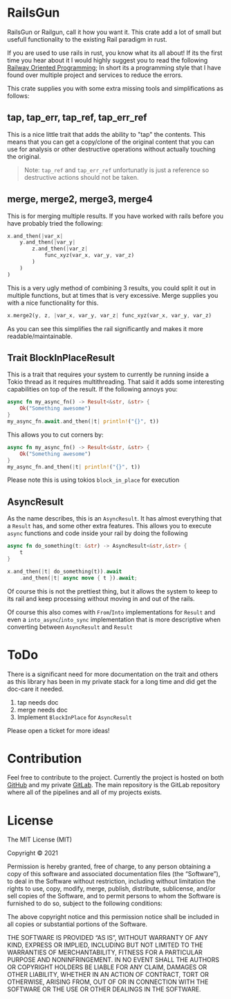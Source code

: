 # RailsGun
RailsGun or Railgun, call it how you want it.
This crate add a lot of small but usefull functionality to the existing
Rail paradigm in rust.

If you are used to use rails in rust, you know what its all about! If
its the first time you hear about it I would highly suggest you to read
the following [Railway Oriented Programming](https://fsharpforfunandprofit.com/rop/);
In short its a programming style that I have found over multiple project
and services to reduce the errors.

This crate supplies you with some extra missing tools and simplifications
as follows:

## tap, tap_err, tap_ref, tap_err_ref
This is a nice little trait that adds the ability to "tap" the contents.
This means that you can get a copy/clone of the original content that
you can use for analysis or other destructive operations without
actually touching the original.

> Note:
> `tap_ref` and `tap_err_ref` unfortunatly
> is just a reference so destructive actions should not be taken.

## merge, merge2, merge3, merge4

This is for merging multiple results. If you have worked with rails
before you have probably tried the following:

```rust
x.and_then(|var_x|  
    y.and_then(|var_y|
        z.and_then(|var_z|
            func_xyz(var_x, var_y, var_z)
        )
    )
)
```
This is a very ugly method of combining 3 results, you could
split it out in multiple functions, but at times that is very
excessive. Merge supplies you with a nice functionality for this.
```rust
x.merge2(y, z, |var_x, var_y, var_z| func_xyz(var_x, var_y, var_z)
```
As you can see this simplifies the rail significantly and makes
it more readable/maintainable.


## Trait BlockInPlaceResult
This is a trait that requires your system to currently be running
inside a Tokio thread as it requires multithreading. That said it adds some
interesting capabilities on top of the result.
If the following annoys you:

```rust
async fn my_async_fn() -> Result<&str, &str> {
    Ok("Something awesome")
}
my_async_fn.await.and_then(|t| println!("{}", t))
```
This allows you to cut corners by:
```rust
async fn my_async_fn() -> Result<&str, &str> {
    Ok("Something awesome")
}
my_async_fn.and_then(|t| println!("{}", t))
```
Please note this is using tokios `block_in_place` for execution

## AsyncResult
As the name describes, this is an `AsyncResult`. It has almost everything
that a `Result` has, and some other extra features.
This allows you to execute `async` functions and code inside your rail
by doing the following
```rust
async fn do_something(t: &str) -> AsyncResult<&str,&str> {
    t
}

x.and_then(|t| do_something(t)).await
    .and_then(|t| async move { t }).await;
```
Of course this is not the prettiest thing, but it allows the system to
keep to its rail and keep processing without moving in and out of the rails.

Of course this also comes with `From`/`Into` implementations for `Result`
and even a `into_async`/`into_sync` implementation that is more descriptive
when converting between `AsyncResult` and `Result`

# ToDo
There is a significant need for more documentation on the trait and others
as this library has been in my private stack for a long time and did get the
doc-care it needed.
1. tap needs doc
2. merge needs doc
3. Implement `BlockInPlace` for `AsyncResult`

Please open a ticket for more ideas!

# Contribution
Feel free to contribute to the project. Currently the project is hosted
on both [GitHub](https://github.com/nebula-technologies/Railgun) and
my private [GitLab](https://gitlab.nebula.technology/rust/railsgun).
The main repository is the GitLab repository where all of the pipelines
and all of my projects exists.

# License
The MIT License (MIT)

Copyright © 2021 <copyright holders>

Permission is hereby granted, free of charge, to any person obtaining a copy of this software and associated documentation files (the “Software”), to deal in the Software without restriction, including without limitation the rights to use, copy, modify, merge, publish, distribute, sublicense, and/or sell copies of the Software, and to permit persons to whom the Software is furnished to do so, subject to the following conditions:

The above copyright notice and this permission notice shall be included in all copies or substantial portions of the Software.

THE SOFTWARE IS PROVIDED “AS IS”, WITHOUT WARRANTY OF ANY KIND, EXPRESS OR IMPLIED, INCLUDING BUT NOT LIMITED TO THE WARRANTIES OF MERCHANTABILITY, FITNESS FOR A PARTICULAR PURPOSE AND NONINFRINGEMENT. IN NO EVENT SHALL THE AUTHORS OR COPYRIGHT HOLDERS BE LIABLE FOR ANY CLAIM, DAMAGES OR OTHER LIABILITY, WHETHER IN AN ACTION OF CONTRACT, TORT OR OTHERWISE, ARISING FROM, OUT OF OR IN CONNECTION WITH THE SOFTWARE OR THE USE OR OTHER DEALINGS IN THE SOFTWARE.

